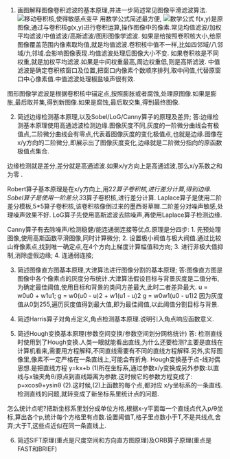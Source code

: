 1. 画图解释图像卷积滤波的基本原理,并进一步简述常见图像平滑滤波算法.
![移动卷积核,使得敏感点变平]()
用数学公式简述最方便, ![数学公式]()
f(x,y)是原图像,通过与卷积核g(x,y)进行卷积运算,操作图像中的像素.常见均值滤波/加权平均滤波/中值滤波/高斯滤波/图形图像学滤波.
如果是给按照卷积核大小,给原图像覆盖范围内像素取均值,就是均值滤波.卷积核中值不一样,比如四邻域/八邻域/九邻域.会影响图像表现.均值滤波处理后图像大小不变.
如果卷积核是不同权重,就是加权平均滤波.如果是中间权重最高,周边权重低,则是高斯滤波.
中值滤波是确定卷积核窗口及位置,把窗口内像素个数顺序排列,取中间值,代替原窗口中心像素值.中值滤波处理椒盐噪声很有效.

图形图像学滤波是根据卷积核中锚定点,按照膨胀或者腐蚀,处理原图像.如果是膨胀,最后取并集,得到新图像.如果是腐蚀,最后取交集,得到最终图像.

2. 简述边缘检测基本原理,以及Sobel/LoG/Canny算子的原理及差异;
答:边缘检测基本原理使用高通滤波检测边缘.图像灰度不同,灰度的一阶微分曲线会有极值点,二阶微分曲线会有零点,代表着图像灰度的变化极值点,也就是边缘.图像在x/y方向的二阶微分,即展示出了图像灰度变化,边缘就是二阶微分指向的原函数极值点集合.

边缘检测就是差分,差分就是高通滤波.如果x/y方向上是高通滤波,那么x/y系数之和为零 .

Robert算子基本原理是在x/y方向上,用2*2算子卷积核,进行差分计算,得到边缘.
Sobel算子是使用一阶差分,3*3算子卷积核,进行差分计算.
Laplace算子是使用二阶差分模板,5*5算子卷积核,该卷积核像倒过来的墨西哥草帽.二阶差分对噪声敏感,处理噪声效果不好.
LoG算子先使用高斯滤波去除噪声,再使用Laplace算子检测边缘.

Canny算子有去除噪声/检测稳健/能连通弱连接等优点.原理是分四步:
    1. 先预处理图像,使用高斯函数平滑图像,同时计算微分;
    2. 设置极小阀值与极大阀值.通过比较山脊像素点,找到唯一确定点,在4个方向上梯度计算幅值和方向;
    3. 进行非极大值抑制,消除虚假边缘;
    4. 连通弱连接;

3. 简述图像直方图基本原理,大津算法进行图像分割的基本原理;
答:图像直方图是图像中各个像素点的灰度分布统计.大津算法假设目标与背景灰度是二值分布,为确定最佳阈值,使用目标和背景的类间方差最大,此时二者差异最大.
u = w0u0 + w1u1;
g = w0(u0 - u)2 + w1(u1 - u)2
g = w0w1(u0 - u1)2
因为灰度值从0到255,遍历灰度值得到最大值,即为最佳阈值,以此阈值分割目标与背景.

4. 简述Harris算子对角点定义,角点检测基本原理.说明引入角点响应函数意义.


5. 简述Hough变换基本原理(参数空间变换/参数空间划分网格统计)
答: 检测直线时使用到了Hough变换.人类一眼就能看出直线,为什么还要检测?主要是直线在计算机看来,需要用方程解释,不同直线需要有不同的直线方程解释.另外,实际图像里,像素不一定严格在一条直线上,可能会有折角.
Hough变换基于点-线对偶思想.是把直线方程 y=kx+b (1)所在坐标系,通过参数x/y变换成另外参数:以直线与x轴夹角θ/原点到直线距离为参数.这时候它的参数方程变成了: p=xcosθ+ysinθ (2).这时候,(2)上函数的每个点,都对应 x/y坐标系的一条直线.检测直线的问题,就转变成了新坐标系里统计点的问题.

怎么统计点呢?把新坐标系里划分成单位方格,根据x-y平面每一个直线点代入p/θ坐标,算出各个p,统计每个方格里有点数.设置阈值T,格子里点数小于T,不是共线点,舍弃;大于T,这些点近似在同一条直线上.

6. 简述SIFT原理(重点是尺度空间和方向直方图原理)及ORB算子原理(重点是FAST和BRIEF)
